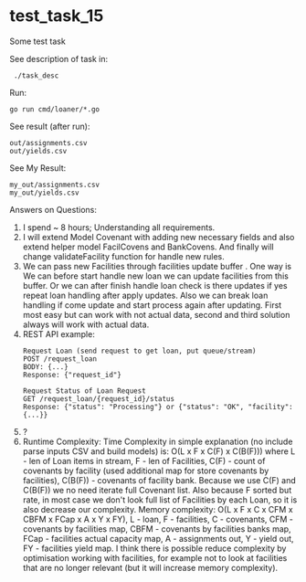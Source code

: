 # test_task_15
Some test task

See description of task in:
```
 ./task_desc
```

Run:
```
go run cmd/loaner/*.go
```

See result (after run):
```
out/assignments.csv
out/yields.csv
```

See My Result:
```
my_out/assignments.csv
my_out/yields.csv
```

Answers on Questions:
1. I spend ~ 8 hours; Understanding all requirements.
1. I will extend Model Covenant with adding new necessary fields and also extend helper model FacilCovens and BankCovens. And finally will change validateFacility function for handle new rules.
1. We can pass new Facilities through facilities update buffer . One way is We can before start handle new loan we can update facilities from this buffer. Or we can after finish handle loan check is there updates if yes repeat loan handling after apply updates. Also we can break loan handling if come update and start process again after updating. First most easy but can work with not actual data, second and third solution always will work with actual data.
1. REST API example:
    ```
    Request Loan (send request to get loan, put queue/stream)
    POST /request_loan
    BODY: {...}
    Response: {"request_id"}

    Request Status of Loan Request
    GET /request_loan/{request_id}/status
    Response: {"status": "Processing"} or {"status": "OK", "facility": {...}}
    ```
1. ?
1. Runtime Complexity:
Time Complexity in simple explanation (no include parse inputs CSV and build models) is:
O(L x F x C(F) x C(B(F))) where L - len of Loan items in stream, F - len of Facilities, C(F) - count of covenants by facility (used additional map for store covenants by facilities), C(B(F)) - covenants of facility bank. Because we use C(F) and C(B(F)) we no need iterate full Covenant list. Also because F sorted but rate, in most case we don't look full list of Facilities by each Loan, so it is also decrease our complexity.
Memory complexity: O(L x F x C x CFM x CBFM x FCap x A x Y x FY), L - loan, F - facilities, C - covenants, CFM - covenants by facilities map, CBFM - covenants by facilities banks map, FCap - facilities actual capacity map, A - assignments out, Y - yield out, FY - facilities yield map.
I think there is possible reduce complexity by optimisation working with facilities, for example not to look at facilities that are no longer relevant (but it will increase memory complexity).